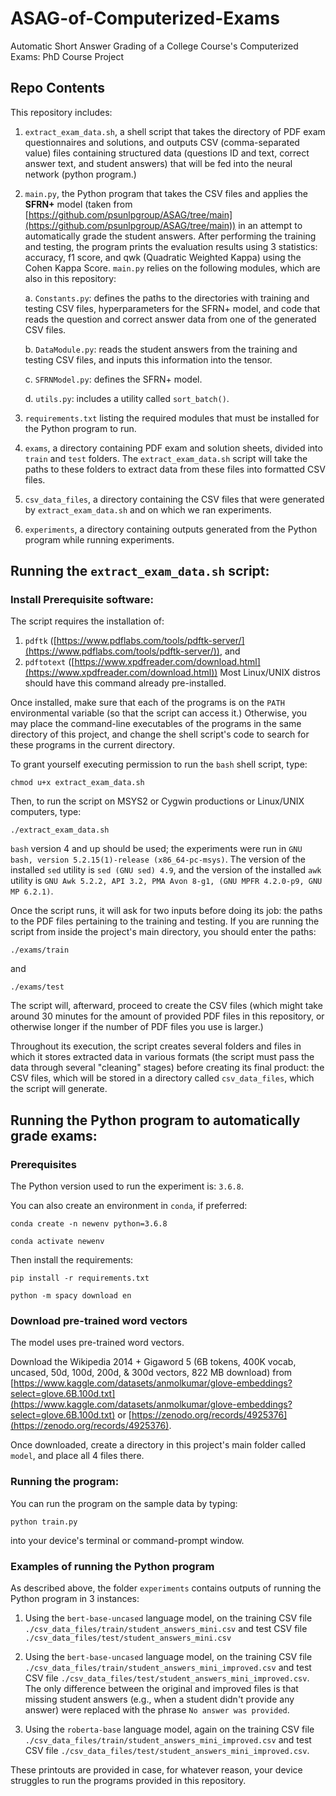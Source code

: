 # ASAG-of-Computerized-Exams

Automatic Short Answer Grading of a College Course's Computerized Exams: PhD Course Project

## Repo Contents

This repository includes:

1. `extract_exam_data.sh`, a shell script that takes the directory of PDF exam questionnaires and solutions, and outputs CSV (comma-separated value) files containing structured data (questions ID and text, correct answer text, and student answers) that will be fed into the neural network (python program.)

2. `main.py`, the Python program that takes the CSV files and applies the **SFRN+** model (taken from [https://github.com/psunlpgroup/ASAG/tree/main](https://github.com/psunlpgroup/ASAG/tree/main)) in an attempt to automatically grade the student answers. After performing the training and testing, the program prints the evaluation results using 3 statistics: accuracy, f1 score, and qwk (Quadratic Weighted Kappa) using the Cohen Kappa Score. `main.py` relies on the following modules, which are also in this repository:

   a. `Constants.py`: defines the paths to the directories with training and testing CSV files, hyperparameters for the SFRN+ model, and code that reads the question and correct answer data from one of the generated CSV files.

   b. `DataModule.py`: reads the student answers from the training and testing CSV files, and inputs this information into the tensor.

   c. `SFRNModel.py`: defines the SFRN+ model.

   d. `utils.py`: includes a utility called `sort_batch()`.

3. `requirements.txt` listing the required modules that must be installed for the Python program to run.

4. `exams`, a directory containing PDF exam and solution sheets, divided into `train` and `test` folders. The `extract_exam_data.sh` script will take the paths to these folders to extract data from these files into formatted CSV files.

5. `csv_data_files`, a directory containing the CSV files that were generated by `extract_exam_data.sh` and on which we ran experiments.

6. `experiments`, a directory containing outputs generated from the Python program while running experiments.

## Running the `extract_exam_data.sh` script:

### Install Prerequisite software:

The script requires the installation of:

1. `pdftk` ([https://www.pdflabs.com/tools/pdftk-server/](https://www.pdflabs.com/tools/pdftk-server/)), and
2. `pdftotext` ([https://www.xpdfreader.com/download.html](https://www.xpdfreader.com/download.html)) Most Linux/UNIX distros should have this command already pre-installed.

Once installed, make sure that each of the programs is on the `PATH` environmental variable (so that the script can access it.) Otherwise, you may place the command-line executables of the programs in the same directory of this project, and change the shell script's code to search for these programs in the current directory.

To grant yourself executing permission to run the `bash` shell script, type:

    chmod u+x extract_exam_data.sh

Then, to run the script on MSYS2 or Cygwin productions or Linux/UNIX computers, type:

    ./extract_exam_data.sh

`bash` version 4 and up should be used; the experiments were run in `GNU bash, version 5.2.15(1)-release (x86_64-pc-msys)`. The version of the installed `sed` utility is `sed (GNU sed) 4.9`, and the version of the installed `awk` utility is `GNU Awk 5.2.2, API 3.2, PMA Avon 8-g1, (GNU MPFR 4.2.0-p9, GNU MP 6.2.1)`.

Once the script runs, it will ask for two inputs before doing its job: the paths to the PDF files pertaining to the training and testing. If you are running the script from inside the project's main directory, you should enter the paths:

    ./exams/train

and

    ./exams/test

The script will, afterward, proceed to create the CSV files (which might take around 30 minutes for the amount of provided PDF files in this repository, or otherwise longer if the number of PDF files you use is larger.)

Throughout its execution, the script creates several folders and files in which it stores extracted data in various formats (the script must pass the data through several "cleaning" stages) before creating its final product: the CSV files, which will be stored in a directory called `csv_data_files`, which the script will generate.

## Running the Python program to automatically grade exams:

### Prerequisites

The Python version used to run the experiment is: `3.6.8`.

You can also create an environment in `conda`, if preferred:

    conda create -n newenv python=3.6.8 

    conda activate newenv

Then install the requirements:

    pip install -r requirements.txt 

    python -m spacy download en

### Download pre-trained word vectors

The model uses pre-trained word vectors. 

Download the Wikipedia 2014 + Gigaword 5 (6B tokens, 400K vocab, uncased, 50d, 100d, 200d, & 300d vectors, 822 MB download) from [https://www.kaggle.com/datasets/anmolkumar/glove-embeddings?select=glove.6B.100d.txt](https://www.kaggle.com/datasets/anmolkumar/glove-embeddings?select=glove.6B.100d.txt) or [https://zenodo.org/records/4925376](https://zenodo.org/records/4925376).

Once downloaded, create a directory in this project's main folder called `model`, and place all 4 files there.

### Running the program:

You can run the program on the sample data by typing: 

    python train.py

into your device's terminal or command-prompt window.


### Examples of running the Python program

As described above, the folder `experiments` contains outputs of running the Python program in 3 instances:

   1. Using the `bert-base-uncased` language model, on the training CSV file `./csv_data_files/train/student_answers_mini.csv` and test CSV file `./csv_data_files/test/student_answers_mini.csv`

   2. Using the `bert-base-uncased` language model, on the training CSV file `./csv_data_files/train/student_answers_mini_improved.csv` and test CSV file `./csv_data_files/test/student_answers_mini_improved.csv`. The only difference between the original and improved files is that missing student answers (e.g., when a student didn't provide any answer) were replaced with the phrase `No answer was provided`.

   3. Using the `roberta-base` language model, again on the training CSV file `./csv_data_files/train/student_answers_mini_improved.csv` and test CSV file `./csv_data_files/test/student_answers_mini_improved.csv`.

These printouts are provided in case, for whatever reason, your device struggles to run the programs provided in this repository.
